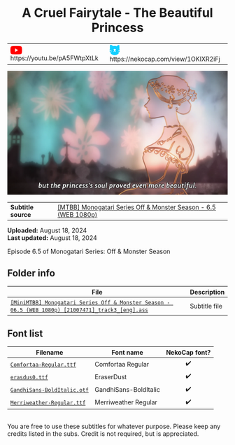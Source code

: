 
<h1 align='center'>A Cruel Fairytale - The Beautiful Princess</h1>
<table align='center'>
    <tr>
        <td> <img src='../.img/youtube.svg' alt='YouTube' width=27 align='center'> &nbsp https://youtu.be/pA5FWtpXtLk </td>
        <td> <img src='../.img/nekocap.svg' alt='NekoCap' width=23 align='center'> &nbsp https://nekocap.com/view/1OKIXR2iFj </td>
    </tr>
</table>

[![](./preview.webp)](https://www.youtube.com/watch?v=pA5FWtpXtLk&nekocap=1OKIXR2iFj)

<table align='center'>
    <tr>
        <!-- Subtitle source -->
        <td><b>Subtitle source</b></td>
        <!--  [[MTBB] Monogatari Series Off & Monster Season - 6.5 (WEB 1080p)](https://nyaa.si/view/1861843)  -->
        <td><a href="https://nyaa.si/view/1861843">[MTBB] Monogatari Series Off &amp; Monster Season - 6.5 (WEB 1080p)</a></td>
    </tr>
</table>

**Uploaded:** August 18, 2024  
**Last updated:** August 18, 2024

<!-- Description goes here -->
Episode 6.5 of Monogatari Series: Off & Monster Season

## Folder info

| File | Description |
| ---- | ----------- |
[`[MiniMTBB] Monogatari Series Off & Monster Season - 06.5 (WEB 1080p) [21007471]_track3_[eng].ass`](%5BMiniMTBB%5D%20Monogatari%20Series%20Off%20%26%20Monster%20Season%20-%2006.5%20%28WEB%201080p%29%20%5B21007471%5D_track3_%5Beng%5D.ass) | Subtitle file |

## Font list

| Filename | Font name | NekoCap font? |
| ---- | ---- | :--: |
 [`Comfortaa-Regular.ttf`](https://github.com/abrokecube/subtitles-fonts/tree/main/NekoCap%20fonts/Comfortaa-Regular.ttf) | Comfortaa Regular | ✔️ |
 [`erasdus0.ttf`](https://github.com/abrokecube/subtitles-fonts/tree/main/NekoCap%20fonts/erasdus0.ttf) | EraserDust | ✔️ |
 [`GandhiSans-BoldItalic.otf`](https://github.com/abrokecube/subtitles-fonts/tree/main/NekoCap%20fonts/GandhiSans-BoldItalic.otf) | GandhiSans-BoldItalic | ✔️ |
 [`Merriweather-Regular.ttf`](https://github.com/abrokecube/subtitles-fonts/tree/main/NekoCap%20fonts/Merriweather-Regular.ttf) | Merriweather Regular | ✔️ |

<!-- Permissions -->
## 
You are free to use these subtitles for whatever purpose. Please keep any credits listed in the subs. Credit is not required, but is appreciated.
